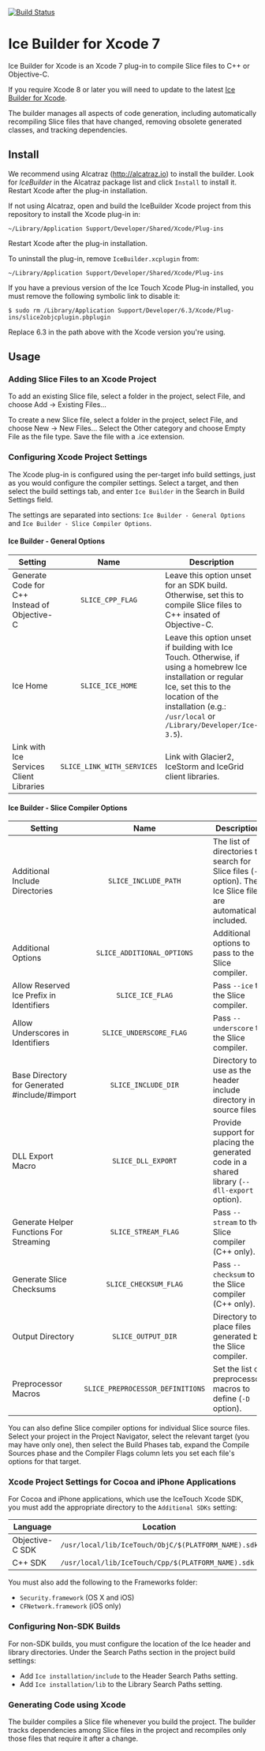 [![Build Status](https://travis-ci.org/zeroc-ice/ice-builder-xcode.svg)](https://travis-ci.org/zeroc-ice/ice-builder-xcode)

# Ice Builder for Xcode 7

Ice Builder for Xcode is an Xcode 7 plug-in to compile Slice files to C++ or Objective-C.

If you require Xcode 8 or later you will need to update to the latest [Ice Builder for Xcode](https://github.com/zeroc-ice/ice-builder-xcode).

The builder manages all aspects of code generation, including
automatically recompiling Slice files that have changed, removing
obsolete generated classes, and tracking dependencies.

## Install

We recommend using Alcatraz (http://alcatraz.io) to install the
builder. Look for *IceBuilder* in the Alcatraz package list and click
`Install` to install it. Restart Xcode after the plug-in installation.

If not using Alcatraz, open and build the IceBuilder Xcode project
from this repository to install the Xcode plug-in in:
```
~/Library/Application Support/Developer/Shared/Xcode/Plug-ins
```
Restart Xcode after the plug-in installation.

To uninstall the plug-in, remove `IceBuilder.xcplugin` from:
```
~/Library/Application Support/Developer/Shared/Xcode/Plug-ins
```
If you have a previous version of the Ice Touch Xcode Plug-in installed, you must remove the following symbolic link to disable it:
```
$ sudo rm /Library/Application Support/Developer/6.3/Xcode/Plug-ins/slice2objcplugin.pbplugin
```
Replace 6.3 in the path above with the Xcode version you're using.

## Usage

### Adding Slice Files to an Xcode Project

To add an existing Slice file, select a folder in the project, select File, and
choose Add -> Existing Files...

To create a new Slice file, select a folder in the project, select File, and
choose New -> New Files... Select the Other category and choose Empty File as
the file type. Save the file with a .ice extension.

### Configuring Xcode Project Settings

The Xcode plug-in is configured using the per-target info build settings, just
as you would configure the compiler settings. Select a target, and then select
the build settings tab, and enter `Ice Builder` in the Search in Build Settings field.

The settings are separated into sections: `Ice Builder - General Options` and `Ice Builder - Slice Compiler Options`.

#### Ice Builder - General Options

| Setting                                      | Name                       | Description                                                                                                                                                                                                            |
| -------------------------------------------- | :------------------------: | ---------------------------------------------------------------------------------------------------------------------------------------------------------------------------------------------------------------------- |
| Generate Code for C++ Instead of Objective-C | `SLICE_CPP_FLAG`           | Leave this option unset for an SDK build. Otherwise, set this to compile Slice files to C++ insated of Objective-C.                                                                                                    |
| Ice Home                                     | `SLICE_ICE_HOME`           | Leave this option unset if building with Ice Touch. Otherwise, if using a homebrew Ice installation or regular Ice, set this to the location of the installation (e.g.: `/usr/local` or `/Library/Developer/Ice-3.5`). |
| Link with Ice Services Client Libraries      | `SLICE_LINK_WITH_SERVICES` | Link with Glacier2, IceStorm and IceGrid client libraries.                                                                                                                                                             |

#### Ice Builder - Slice Compiler Options

| Setting                                       | Name                             | Description                                                                                                      |
| --------------------------------------------- | :------------------------------: | ---------------------------------------------------------------------------------------------------------------- |
| Additional Include Directories                | `SLICE_INCLUDE_PATH`             | The list of directories to search for Slice files (`-I` option). The Ice Slice files are automatically included. |
| Additional Options                            | `SLICE_ADDITIONAL_OPTIONS`       | Additional options to pass to the Slice compiler.                                                                |
| Allow Reserved Ice Prefix in Identifiers      | `SLICE_ICE_FLAG`                 | Pass `--ice` to the Slice compiler.                                                                              |
| Allow Underscores in Identifiers              | `SLICE_UNDERSCORE_FLAG`          | Pass `--underscore` to the Slice compiler.                                                                       |
| Base Directory for Generated #include/#import | `SLICE_INCLUDE_DIR`              | Directory to use as the header include directory in source files.                                                |
| DLL Export Macro                              | `SLICE_DLL_EXPORT`               | Provide support for placing the generated code in a shared library (`--dll-export` option).                      |
| Generate Helper Functions For Streaming       | `SLICE_STREAM_FLAG`              | Pass `--stream` to the Slice compiler (C++ only).                                                                |
| Generate Slice Checksums                      | `SLICE_CHECKSUM_FLAG`            | Pass `--checksum` to the Slice compiler (C++ only).                                                              |
| Output Directory                              | `SLICE_OUTPUT_DIR`               | Directory to place files generated by the Slice compiler.                                                        |
| Preprocessor Macros                           | `SLICE_PREPROCESSOR_DEFINITIONS` | Set the list of preprocessor macros to define (`-D` option).                                                     |

You can also define Slice compiler options for individual Slice source files.
Select your project in the Project Navigator, select the relevant target (you
may have only one), then select the Build Phases tab, expand the Compile
Sources phase and the Compiler Flags column lets you set each file's options
for that target.

### Xcode Project Settings for Cocoa and iPhone Applications

For Cocoa and iPhone applications, which use the IceTouch Xcode SDK, you must
add the appropriate directory to the `Additional SDKs` setting:

| Language         | Location                                                           |
| ---------------- | ------------------------------------------------------------------ |
| Objective-C SDK  | `/usr/local/lib/IceTouch/ObjC/$(PLATFORM_NAME).sdk`                |
| C++ SDK          | `/usr/local/lib/IceTouch/Cpp/$(PLATFORM_NAME).sdk`                 |

You must also add the following to the Frameworks folder:
* `Security.framework` (OS X and iOS)
* `CFNetwork.framework` (iOS only)

### Configuring Non-SDK Builds

For non-SDK builds, you must configure the location of the Ice header
and library directories. Under the Search Paths section in the project
build settings:
* Add `Ice installation/include` to the Header Search Paths setting.
* Add `Ice installation/lib` to the Library Search Paths setting.

### Generating Code using Xcode

The builder compiles a Slice file whenever you build the project. The
builder tracks dependencies among Slice files in the project and
recompiles only those files that require it after a change.
